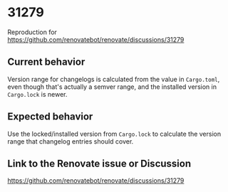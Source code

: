 # 31279

Reproduction for https://github.com/renovatebot/renovate/discussions/31279

## Current behavior

Version range for changelogs is calculated from the value in `Cargo.toml`,
even though that's actually a semver range, and the installed version in `Cargo.lock`
is newer.

## Expected behavior

Use the locked/installed version from `Cargo.lock` to calculate the version range that
changelog entries should cover.

## Link to the Renovate issue or Discussion

https://github.com/renovatebot/renovate/discussions/31279
